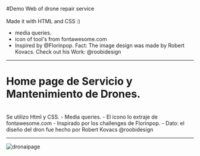#Demo Web of drone repair service  
<br>
Made it with HTML and CSS  :)
- media queries.
- icon of tool's from fontawesome.com 
- Inspired by @Florinpop.
Fact: The image design was made by Robert Kovacs. Check out his Work: @roobidesign

-------------------------------------------------------------------------------
# Home page de Servicio y Mantenimiento de Drones.
<br>
Se utilizo Html y CSS.
- Media queries.
- El icono lo extraje de fontawesome.com
- Inspirado por los challenges de Florinpop.
-
Dato: el diseño del dron fue hecho por Robert Kovacs @roobidesign

------------------------------------------
![dronaipage](https://user-images.githubusercontent.com/84105167/150869781-d8a706a9-b24d-4da1-a807-9f860367380c.png)

